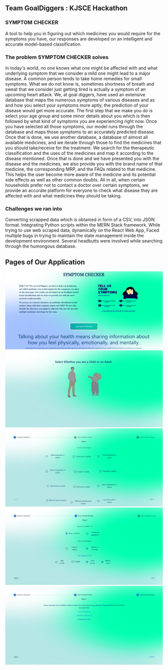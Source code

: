 ## Team GoalDiggers : KJSCE Hackathon

### SYMPTOM CHECKER
A tool to help you in figuring out which medicines you would require for the symptoms you have, our responses are developed on an intelligent and accurate model-based classification.

### The problem SYMPTOM CHECKER solves ###
In today's world, no one knows what one might be affected with and what underlying symptom that we consider a mild one might lead to a major disease. A common person tends to take home remedies for small symptoms. What we do not know is, sometimes shortness of breath and sweat that we consider just getting tired is actually a symptom of an upcoming heart attack. We, at goal diggers, have used an extensive database that maps the numerous symptoms of various diseases and as and how you select your symptoms more aptly, the prediction of your disease would get more accurate. The first step that we make you do is select your age group and some minor details about you which is then followed by what kind of symptoms you are experiencing right now. Once you have selected all those symptoms, our model runs through the database and maps those symptoms to an accurately predicted disease. Once that is done, we use another database, a database of almost all available medicines, and we iterate through those to find the medicines that you should take/receive for the treatment. We search for the therapeutic classification and the uses of the medicines and map it according to the disease mentioned. Once that is done and we have presented you with the disease and the medicines, we also provide you with the brand name of that medicine, the corresponding MRP, and the FAQs related to that medicine. This helps the user become more aware of the medicine and its potential side effects as well as other common doubts. All in all, when certain households prefer not to contact a doctor over certain symptoms, we provide an accurate platform for everyone to check what disease they are affected with and what medicines they should be taking.

### Challenges we ran into ###
Converting scrapped data which is obtained in form of a CSV, into JSON format.
Integrating Python scripts within the MERN Stack framework.
While trying to use web scraped data, dynamically on the React Web App,
Faced multiple bugs in trying to maintain the state management inside the development environment.
Several headbutts were involved while searching through the humongous database.

## Pages of Our Application


![](Images/home.PNG)
![](Images/step1.PNG)
![](Images/AskSymptoms.PNG)
![](Images/AskFactors.PNG)
![](Images/PossibleCauses.PNG)
